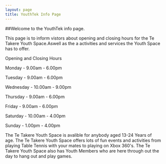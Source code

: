 ```yaml
---
layout: page
title: YouthTek Info Page
---
```



##Welcome to the YouthTek info page.


This page is to inform vistors about opening and closing hours for the Te Takere Youth Space.Aswell as the a activities and services the Youth Space has to offer.


Opening and Closing Hours
  

Monday      -    9.00am - 6.00pm

Tuesday     -    9.00am - 6.00pm

Wednesday   -    10.00am - 9.00pm

Thursday    -    9.00am - 6.00pm

Friday      -    9.00am - 6.00pm

Saturday    -    10.00am - 4.00pm

Sunday      -    1.00pm - 4.00pm


The Te Takere Youth Space is avalible for anybody aged 13-24 Years of age. The Te Takere Youth Space offers lots of fun events and activities from playing Table Tennis with your mates to playing on Xbox 360's. The Te Takere Youth Space also has Youth Members who are here through out the day to hang out and play games.